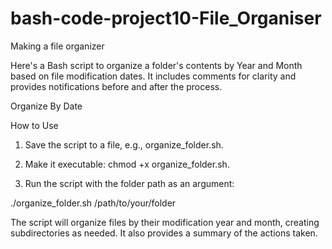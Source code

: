 # bash-code-project10-File_Organiser
Making a file organizer 

Here's a Bash script to organize a folder's contents by Year and Month based on file modification dates. 
It includes comments for clarity and provides notifications before and after the process.

Organize By Date

How to Use
1. Save the script to a file, e.g., organize_folder.sh.
2. Make it executable: chmod +x organize_folder.sh.

3. Run the script with the folder path as an argument:


./organize_folder.sh /path/to/your/folder

The script will organize files by their modification year and month, creating subdirectories as needed. It also provides a summary of the actions taken.

